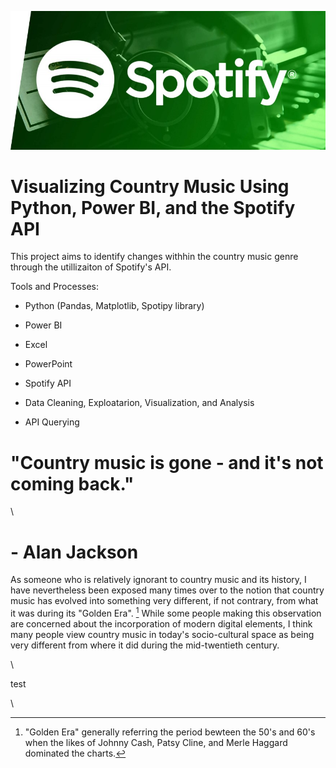 ![image](./images/Spotify_banner.jpg)
# Visualizing Country Music Using Python, Power BI, and the Spotify API
This project aims to  identify changes withhin the country music genre through the utillizaiton of Spotify's API.

Tools and Processes:

* Python (Pandas, Matplotlib, Spotipy library)

* Power BI

* Excel

* PowerPoint

* Spotify API

* Data Cleaning, Exploatarion, Visualization, and Analysis

* API Querying

# "Country music is gone - and it's not coming back." 

\

# - Alan Jackson

As someone who is relatively ignorant to country music and its history, I have nevertheless been exposed many times over to the notion that country music has evolved into something very different, if not contrary, from what it was during its "Golden Era".
[^1]
While some people making this observation are concerned about the incorporation of modern digital elements, I think many people view country music in today's socio-cultural space as being very different from where it did during the mid-twentieth century.

\

test

\

[^1]: "Golden Era" generally referring the period bewteen the 50's and 60's when the likes of Johnny Cash, Patsy Cline, and Merle Haggard dominated the charts. 